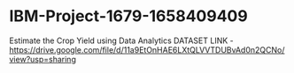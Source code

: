 # IBM-Project-1679-1658409409
Estimate the Crop Yield using Data Analytics
DATASET LINK - https://drive.google.com/file/d/11a9EtOnHAE6LXtQLVVTDUBvAd0n2QCNo/view?usp=sharing
